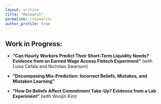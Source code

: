 ```yaml
---
layout: archive
title: "Research"
permalink: /research/
author_profile: true
---
```


## Work in Progress:


- **“Can Hourly Workers Predict Their Short-Term Liquidity Needs? Evidence from an Earned Wage Access Fintech Experiment”** (with Luisa Cefala and Nicholas Swanson)

- **“Decomposing Mis-Prediction: Incorrect Beliefs, Mistakes, and Mistaken Learning”**

- **“How Do Beliefs Affect Commitment Take-Up? Evidence from a Lab Experiment”** (with Woojin Kim)
